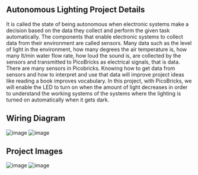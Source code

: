 ## Autonomous Lighting Project Details

It is called the state of being autonomous when electronic systems make a decision based on the data they collect and perform the given task automatically. The components that enable electronic systems to collect data from their environment are called sensors. Many data such as the level of light in the environment, how many degrees the air temperature is, how many lt/min water flow rate, how loud the sound is, are collected by the sensors and transmitted to PicoBricks as electrical signals, that is data. There are many sensors in Picobricks. Knowing how to get data from sensors and how to interpret and use that data will improve project ideas like reading a book improves vocabulary. In this project, with PicoBricks, we will enable the LED to turn on when the amount of light decreases in order to understand the working systems of the systems where the lighting is turned on automatically when it gets dark.

## Wiring Diagram

![image](https://user-images.githubusercontent.com/111511331/200256408-9f6bad81-b772-43c2-bbed-e42a0b57c9bc.png)
![image](https://user-images.githubusercontent.com/111511331/200256426-ce4ad92c-4a34-4735-aa3a-e4994cd7d8a0.png)

## Project Images

![image](https://user-images.githubusercontent.com/111511331/200256533-51743796-4469-4123-903f-cc052ec5bfde.png)
![image](https://user-images.githubusercontent.com/111511331/200256561-2da696a0-a975-4b6e-98b9-3b8a4bf1ee53.png)
